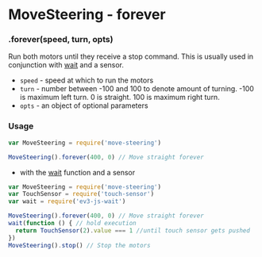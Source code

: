 # MoveSteering - forever

### .forever(speed, turn, opts)
Run both motors until they receive a stop command. This is usually used in conjunction with [wait]() and a sensor.

- `speed` - speed at which to run the motors
- `turn` - number between -100 and 100 to denote amount of turning. -100 is maximum left turn. 0 is straight. 100 is maximum right turn.
- `opts` - an object of optional parameters

### Usage

```js
var MoveSteering = require('move-steering')

MoveSteering().forever(400, 0) // Move straight forever
```

- with the [wait](../wait/README.md) function and a sensor

```js
var MoveSteering = require('move-steering')
var TouchSensor = require('touch-sensor')
var wait = require('ev3-js-wait')

MoveSteering().forever(400, 0) // Move straight forever
wait(function () { // hold execution
  return TouchSensor(2).value === 1 //until touch sensor gets pushed
})
MoveSteering().stop() // Stop the motors
```
